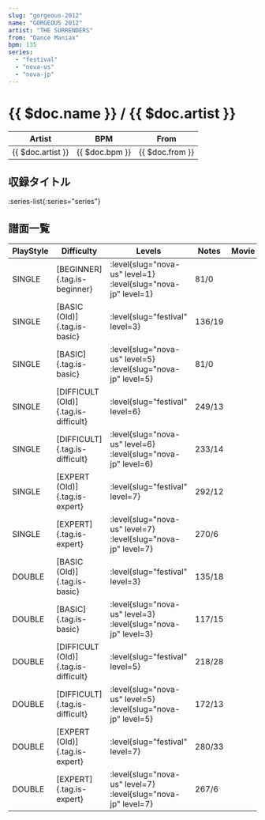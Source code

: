 ```yaml
---
slug: "gorgeous-2012"
name: "GORGEOUS 2012"
artist: "THE SURRENDERS"
from: "Dance Maniax"
bpm: 135
series:
  - "festival"
  - "nova-us"
  - "nova-jp"
---
```


# {{ $doc.name }} / {{ $doc.artist }}

|Artist|BPM|From|
|------|---|----|
|{{ $doc.artist }}|{{ $doc.bpm }}|{{ $doc.from }}|

## 収録タイトル

:series-list{:series="series"}

## 譜面一覧

|PlayStyle|Difficulty|Levels|Notes|Movie|
|---------|----------|------|-----|-----|
|SINGLE|[BEGINNER]{.tag.is-beginner}|<div class="field is-grouped is-grouped-multiline">:level{slug="nova-us" level=1} :level{slug="nova-jp" level=1}</div>|81/0||
|SINGLE|[BASIC (Old)]{.tag.is-basic}|<div class="field is-grouped is-grouped-multiline">:level{slug="festival" level=3}</div>|136/19||
|SINGLE|[BASIC]{.tag.is-basic}|<div class="field is-grouped is-grouped-multiline">:level{slug="nova-us" level=5} :level{slug="nova-jp" level=5}</div>|81/0||
|SINGLE|[DIFFICULT (Old)]{.tag.is-difficult}|<div class="field is-grouped is-grouped-multiline">:level{slug="festival" level=6}</div>|249/13||
|SINGLE|[DIFFICULT]{.tag.is-difficult}|<div class="field is-grouped is-grouped-multiline">:level{slug="nova-us" level=6} :level{slug="nova-jp" level=6}</div>|233/14||
|SINGLE|[EXPERT (Old)]{.tag.is-expert}|<div class="field is-grouped is-grouped-multiline">:level{slug="festival" level=7}</div>|292/12||
|SINGLE|[EXPERT]{.tag.is-expert}|<div class="field is-grouped is-grouped-multiline">:level{slug="nova-us" level=7} :level{slug="nova-jp" level=7}</div>|270/6||
|DOUBLE|[BASIC (Old)]{.tag.is-basic}|<div class="field is-grouped is-grouped-multiline">:level{slug="festival" level=3}</div>|135/18||
|DOUBLE|[BASIC]{.tag.is-basic}|<div class="field is-grouped is-grouped-multiline">:level{slug="nova-us" level=3} :level{slug="nova-jp" level=3}</div>|117/15||
|DOUBLE|[DIFFICULT (Old)]{.tag.is-difficult}|<div class="field is-grouped is-grouped-multiline">:level{slug="festival" level=5}</div>|218/28||
|DOUBLE|[DIFFICULT]{.tag.is-difficult}|<div class="field is-grouped is-grouped-multiline">:level{slug="nova-us" level=5} :level{slug="nova-jp" level=5}</div>|172/13||
|DOUBLE|[EXPERT (Old)]{.tag.is-expert}|<div class="field is-grouped is-grouped-multiline">:level{slug="festival" level=7}</div>|280/33||
|DOUBLE|[EXPERT]{.tag.is-expert}|<div class="field is-grouped is-grouped-multiline">:level{slug="nova-us" level=7} :level{slug="nova-jp" level=7}</div>|267/6||
